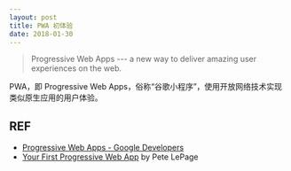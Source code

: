 ```yaml
---
layout: post
title: PWA 初体验
date: 2018-01-30
---
```


> Progressive Web Apps --- a new way to deliver amazing user experiences on the web.

PWA，即 Progressive Web Apps，俗称“谷歌小程序”，使用开放网络技术实现类似原生应用的用户体验。

## REF

- [Progressive Web Apps - Google Developers][pwa]
- [Your First Progressive Web App][first] by Pete LePage

[pwa]: https://developers.google.com/web/progressive-web-apps/
[first]: https://developers.google.com/web/fundamentals/codelabs/your-first-pwapp/